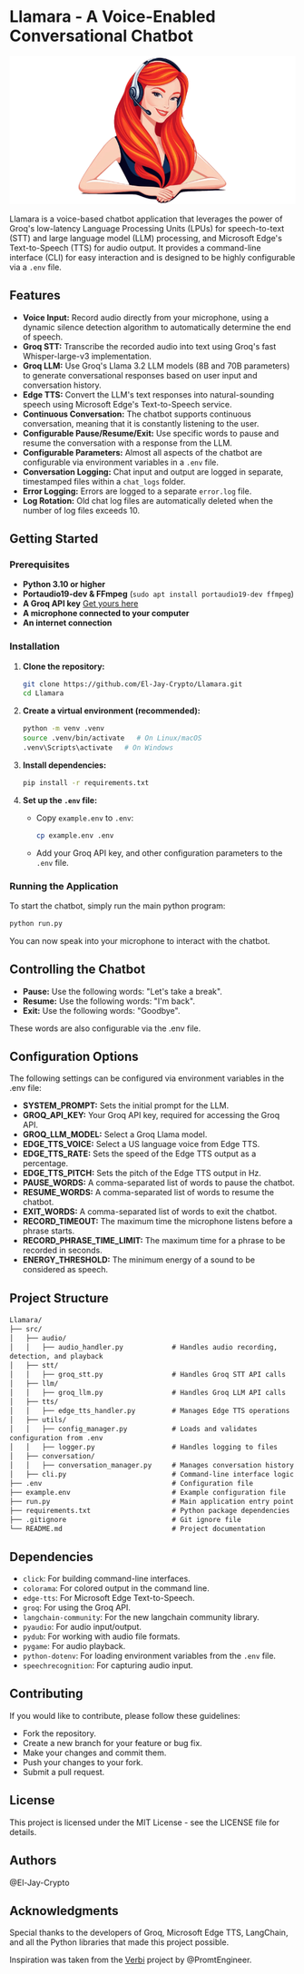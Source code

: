 # Llamara - A Voice-Enabled Conversational Chatbot
![image](https://github.com/El-Jay-Crypto/Llamara/blob/main/Llamara.png)

Llamara is a voice-based chatbot application that leverages the power of Groq's low-latency Language Processing Units (LPUs) for speech-to-text (STT) and large language model (LLM) processing, and Microsoft Edge's Text-to-Speech (TTS) for audio output. It provides a command-line interface (CLI) for easy interaction and is designed to be highly configurable via a `.env` file.

## Features

*   **Voice Input:** Record audio directly from your microphone, using a dynamic silence detection algorithm to automatically determine the end of speech.
*   **Groq STT:** Transcribe the recorded audio into text using Groq's fast Whisper-large-v3 implementation.
*   **Groq LLM:** Use Groq's Llama 3.2 LLM models (8B and 70B parameters) to generate conversational responses based on user input and conversation history.
*   **Edge TTS:** Convert the LLM's text responses into natural-sounding speech using Microsoft Edge's Text-to-Speech service.
*   **Continuous Conversation:** The chatbot supports continuous conversation, meaning that it is constantly listening to the user.
*   **Configurable Pause/Resume/Exit:** Use specific words to pause and resume the conversation with a response from the LLM.
*   **Configurable Parameters:** Almost all aspects of the chatbot are configurable via environment variables in a `.env` file.
*   **Conversation Logging:** Chat input and output are logged in separate, timestamped files within a `chat_logs` folder.
*   **Error Logging:** Errors are logged to a separate `error.log` file.
*   **Log Rotation:** Old chat log files are automatically deleted when the number of log files exceeds 10.

## Getting Started

### Prerequisites

*   **Python 3.10 or higher**
*	**Portaudio19-dev & FFmpeg** (`sudo apt install portaudio19-dev ffmpeg`)
*   **A Groq API key** [Get yours here](https://console.groq.com/login)
*   **A microphone connected to your computer**
*   **An internet connection**

### Installation

1.  **Clone the repository:**

    ```bash
    git clone https://github.com/El-Jay-Crypto/Llamara.git
    cd Llamara
    ```
2.  **Create a virtual environment (recommended):**

    ```bash
    python -m venv .venv
    source .venv/bin/activate   # On Linux/macOS
    .venv\Scripts\activate   # On Windows
    ```
3.  **Install dependencies:**

    ```bash
    pip install -r requirements.txt
    ```
4.  **Set up the `.env` file:**
    *   Copy `example.env` to `.env`:
        ```bash
        cp example.env .env
        ```
    *   Add your Groq API key, and other configuration parameters to the `.env` file.

### Running the Application

To start the chatbot, simply run the main python program:

```bash
python run.py
```
You can now speak into your microphone to interact with the chatbot.

## Controlling the Chatbot
- **Pause:** Use the following words: "Let's take a break".
- **Resume:** Use the following words: "I'm back".
- **Exit:** Use the following words: "Goodbye".

These words are also configurable via the .env file.

## Configuration Options
The following settings can be configured via environment variables in the .env file:
- **SYSTEM_PROMPT:** Sets the initial prompt for the LLM.
- **GROQ_API_KEY:** Your Groq API key, required for accessing the Groq API.
- **GROQ_LLM_MODEL:** Select a Groq Llama model.
- **EDGE_TTS_VOICE:** Select a US language voice from Edge TTS.
- **EDGE_TTS_RATE:** Sets the speed of the Edge TTS output as a percentage.
- **EDGE_TTS_PITCH:** Sets the pitch of the Edge TTS output in Hz.
- **PAUSE_WORDS:** A comma-separated list of words to pause the chatbot.
- **RESUME_WORDS:** A comma-separated list of words to resume the chatbot.
- **EXIT_WORDS:** A comma-separated list of words to exit the chatbot.
- **RECORD_TIMEOUT:** The maximum time the microphone listens before a phrase starts.
- **RECORD_PHRASE_TIME_LIMIT:** The maximum time for a phrase to be recorded in seconds.
- **ENERGY_THRESHOLD:** The minimum energy of a sound to be considered as speech.

## Project Structure
```
Llamara/
├── src/
│   ├── audio/
│   │   ├── audio_handler.py            # Handles audio recording, detection, and playback
│   ├── stt/
│   │   ├── groq_stt.py                 # Handles Groq STT API calls
│   ├── llm/
│   │   ├── groq_llm.py                 # Handles Groq LLM API calls
│   ├── tts/
│   │   ├── edge_tts_handler.py         # Manages Edge TTS operations
│   ├── utils/
│   │   ├── config_manager.py           # Loads and validates configuration from .env
│   │   ├── logger.py                   # Handles logging to files
│   ├── conversation/
│   │   ├── conversation_manager.py     # Manages conversation history
│   ├── cli.py                          # Command-line interface logic
├── .env                                # Configuration file
├── example.env                         # Example configuration file
├── run.py                              # Main application entry point
├── requirements.txt                    # Python package dependencies
├── .gitignore                          # Git ignore file
└── README.md                           # Project documentation
```
## Dependencies
- `click`: For building command-line interfaces.
- `colorama`: For colored output in the command line.
- `edge-tts`: For Microsoft Edge Text-to-Speech.
- `groq`: For using the Groq API.
- `langchain-community`: For the new langchain community library.
- `pyaudio`: For audio input/output.
- `pydub`: For working with audio file formats.
- `pygame`: For audio playback.
- `python-dotenv`: For loading environment variables from the `.env` file.
- `speechrecognition`: For capturing audio input.

## Contributing
If you would like to contribute, please follow these guidelines:
- Fork the repository.
- Create a new branch for your feature or bug fix.
- Make your changes and commit them.
- Push your changes to your fork.
- Submit a pull request.

## License
This project is licensed under the MIT License - see the LICENSE file for details.

## Authors
@El-Jay-Crypto

## Acknowledgments
Special thanks to the developers of Groq, Microsoft Edge TTS, LangChain, and all the Python libraries that made this project possible.

Inspiration was taken from the [Verbi](https://github.com/PromtEngineer/Verbi) project by @PromtEngineer.
